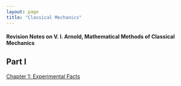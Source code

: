 ```yaml
---
layout: page
title: "Classical Mechanics"
---
```


#### Revision Notes on V. I. Arnold, Mathematical Methods of Classical Mechanics

## Part I

[Chapter 1: Experimental Facts](/archives/classical-mechanics/arnold/c1.pdf)
